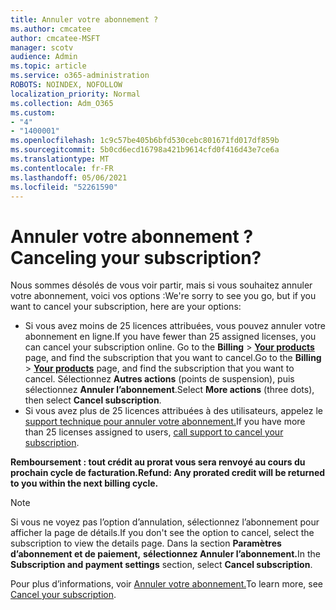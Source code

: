 ```yaml
---
title: Annuler votre abonnement ?
ms.author: cmcatee
author: cmcatee-MSFT
manager: scotv
audience: Admin
ms.topic: article
ms.service: o365-administration
ROBOTS: NOINDEX, NOFOLLOW
localization_priority: Normal
ms.collection: Adm_O365
ms.custom:
- "4"
- "1400001"
ms.openlocfilehash: 1c9c57be405b6bfd530cebc801671fd017df859b
ms.sourcegitcommit: 5b0cd6ecd16798a421b9614cfd0f416d43e7ce6a
ms.translationtype: MT
ms.contentlocale: fr-FR
ms.lasthandoff: 05/06/2021
ms.locfileid: "52261590"
---
```

# <a name="canceling-your-subscription"></a><span data-ttu-id="28054-102">Annuler votre abonnement ?</span><span class="sxs-lookup"><span data-stu-id="28054-102">Canceling your subscription?</span></span>

<span data-ttu-id="28054-103">Nous sommes désolés de vous voir partir, mais si vous souhaitez annuler votre abonnement, voici vos options :</span><span class="sxs-lookup"><span data-stu-id="28054-103">We're sorry to see you go, but if you want to cancel your subscription, here are your options:</span></span>
  
- <span data-ttu-id="28054-104">Si vous avez moins de 25 licences attribuées, vous pouvez annuler votre abonnement en ligne.</span><span class="sxs-lookup"><span data-stu-id="28054-104">If you have fewer than 25 assigned licenses, you can cancel your subscription online.</span></span> <span data-ttu-id="28054-105">Go to the **Billing** \> **[Your products](https://go.microsoft.com/fwlink/p/?linkid=842054)** page, and find the subscription that you want to cancel.</span><span class="sxs-lookup"><span data-stu-id="28054-105">Go to the **Billing** \> **[Your products](https://go.microsoft.com/fwlink/p/?linkid=842054)** page, and find the subscription that you want to cancel.</span></span> <span data-ttu-id="28054-106">Sélectionnez **Autres actions** (points de suspension), puis sélectionnez **Annuler l’abonnement**.</span><span class="sxs-lookup"><span data-stu-id="28054-106">Select **More actions** (three dots), then select **Cancel subscription**.</span></span>
- <span data-ttu-id="28054-107">Si vous avez plus de 25 licences attribuées à des utilisateurs, appelez le [support technique pour annuler votre abonnement.](/microsoft-365/admin/contact-support-for-business-products?view=o365-worldwide)</span><span class="sxs-lookup"><span data-stu-id="28054-107">If you have more than 25 licenses assigned to users, [call support to cancel your subscription](/microsoft-365/admin/contact-support-for-business-products?view=o365-worldwide).</span></span>
  
<span data-ttu-id="28054-108">**Remboursement : tout crédit au prorat vous sera renvoyé au cours du prochain cycle de facturation.**</span><span class="sxs-lookup"><span data-stu-id="28054-108">**Refund: Any prorated credit will be returned to you within the next billing cycle.**</span></span>

> [!NOTE]
> <span data-ttu-id="28054-109">Si vous ne voyez pas l’option d’annulation, sélectionnez l’abonnement pour afficher la page de détails.</span><span class="sxs-lookup"><span data-stu-id="28054-109">If you don't see the option to cancel, select the subscription to view the details page.</span></span> <span data-ttu-id="28054-110">Dans la section **Paramètres d’abonnement et de paiement,** **sélectionnez Annuler l’abonnement.**</span><span class="sxs-lookup"><span data-stu-id="28054-110">In the **Subscription and payment settings** section, select **Cancel subscription**.</span></span>

<span data-ttu-id="28054-111">Pour plus d’informations, voir [Annuler votre abonnement.](https://docs.microsoft.com/microsoft-365/commerce/subscriptions/cancel-your-subscription)</span><span class="sxs-lookup"><span data-stu-id="28054-111">To learn more, see [Cancel your subscription](https://docs.microsoft.com/microsoft-365/commerce/subscriptions/cancel-your-subscription).</span></span>
